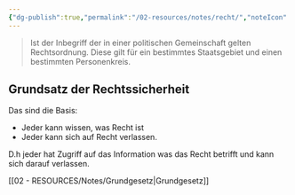 ```yaml
---
{"dg-publish":true,"permalink":"/02-resources/notes/recht/","noteIcon":"","updated":"2025-08-26T16:35:07.000+02:00"}
---
```


>Ist der Inbegriff der in einer politischen Gemeinschaft gelten Rechtsordnung.
>Diese gilt für ein bestimmtes Staatsgebiet und einen bestimmten Personenkreis.

## Grundsatz der Rechtssicherheit
Das sind die Basis:
- Jeder kann wissen, was Recht ist
- Jeder kann sich auf Recht verlassen.

D.h jeder hat Zugriff auf das Information was das Recht betrifft und kann sich darauf verlassen.

[[02 - RESOURCES/Notes/Grundgesetz\|Grundgesetz]]